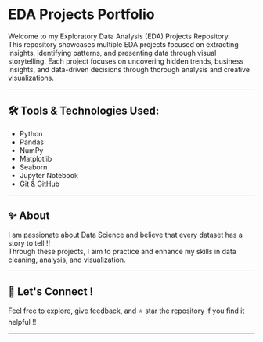 # EDA Projects Portfolio

Welcome to my Exploratory Data Analysis (EDA) Projects Repository.  
This repository showcases multiple EDA projects focused on extracting insights, identifying patterns, and presenting data through visual storytelling.
Each project focuses on uncovering hidden trends, business insights, and data-driven decisions through thorough analysis and creative visualizations.

---

## 🛠️ Tools & Technologies Used:
- Python
- Pandas
- NumPy
- Matplotlib
- Seaborn
- Jupyter Notebook
- Git & GitHub

---

## ✨ About
I am passionate about Data Science and believe that every dataset has a story to tell !!  
Through these projects, I aim to practice and enhance my skills in data cleaning, analysis, and visualization.

---

## 🚀 Let's Connect !
Feel free to explore, give feedback, and ⭐ star the repository if you find it helpful !!

---

